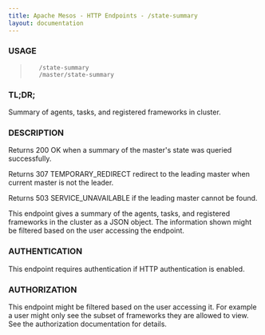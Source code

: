 ```yaml
---
title: Apache Mesos - HTTP Endpoints - /state-summary
layout: documentation
---
```

<!--- This is an automatically generated file. DO NOT EDIT! --->

### USAGE ###
>        /state-summary
>        /master/state-summary

### TL;DR; ###
Summary of agents, tasks, and registered frameworks in cluster.

### DESCRIPTION ###
Returns 200 OK when a summary of the master's state was queried
successfully.

Returns 307 TEMPORARY_REDIRECT redirect to the leading master when
current master is not the leader.

Returns 503 SERVICE_UNAVAILABLE if the leading master cannot be
found.

This endpoint gives a summary of the agents, tasks, and
registered frameworks in the cluster as a JSON object.
The information shown might be filtered based on the user
accessing the endpoint.


### AUTHENTICATION ###
This endpoint requires authentication if HTTP authentication is
enabled.

### AUTHORIZATION ###
This endpoint might be filtered based on the user accessing it.
For example a user might only see the subset of frameworks
they are allowed to view.
See the authorization documentation for details.